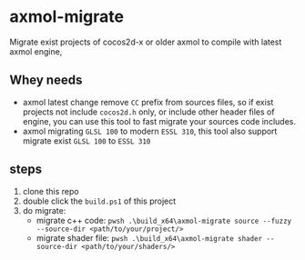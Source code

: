 # axmol-migrate

Migrate exist projects of cocos2d-x or older axmol to compile with latest axmol engine,

## Whey needs

- axmol latest change remove `CC` prefix from sources files, so if exist projects not include `cocos2d.h` only, or include 
other header files of engine, you can use this tool to fast migrate your sources code includes.
- axmol migrating `GLSL 100` to modern `ESSL 310`, this tool also support migrate exist `GLSL 100` to `ESSL 310`

## steps

1. clone this repo
2. double click the `build.ps1` of this project
3. do migrate:
    - migrate c++ code: `pwsh .\build_x64\axmol-migrate source --fuzzy --source-dir <path/to/your/project/>`
    - migrate shader file: `pwsh .\build_x64\axmol-migrate shader --source-dir <path/to/your/shaders/>`
